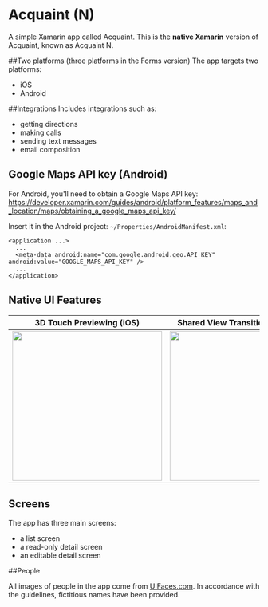 # Acquaint (N)

A simple Xamarin app called Acquaint. This is the __native Xamarin__ version of Acquaint, known as Acquaint N.

##Two platforms (three platforms in the Forms version)
The app targets two platforms:
* iOS
* Android

##Integrations
Includes integrations such as:
* getting directions
* making calls
* sending text messages
* email composition

## Google Maps API key (Android)
For Android, you'll need to obtain a Google Maps API key:
https://developer.xamarin.com/guides/android/platform_features/maps_and_location/maps/obtaining_a_google_maps_api_key/

Insert it in the Android project: `~/Properties/AndroidManifest.xml`:

    <application ...>
      ...
      <meta-data android:name="com.google.android.geo.API_KEY" android:value="GOOGLE_MAPS_API_KEY" />
      ...
    </application>

## Native UI Features
| 3D Touch Previewing (iOS) | Shared View Transitions (Android) |
| --- | --- |
| <img src="https://github.com/xamarinhq/app-acquaint/blob/master/Screenshots/Acquaint_N_3DTouch.gif" width="300" /> | <img src="https://github.com/xamarinhq/app-acquaint/blob/master/Screenshots/Acquaint_N_SharedViewTransitions.gif" width="300" /> |

## Screens

The app has three main screens:
* a list screen
* a read-only detail screen
* an editable detail screen

##People

All images of people in the app come from [UIFaces.com](http://uifaces.com/authorized). In accordance with the guidelines, fictitious names have been provided.
